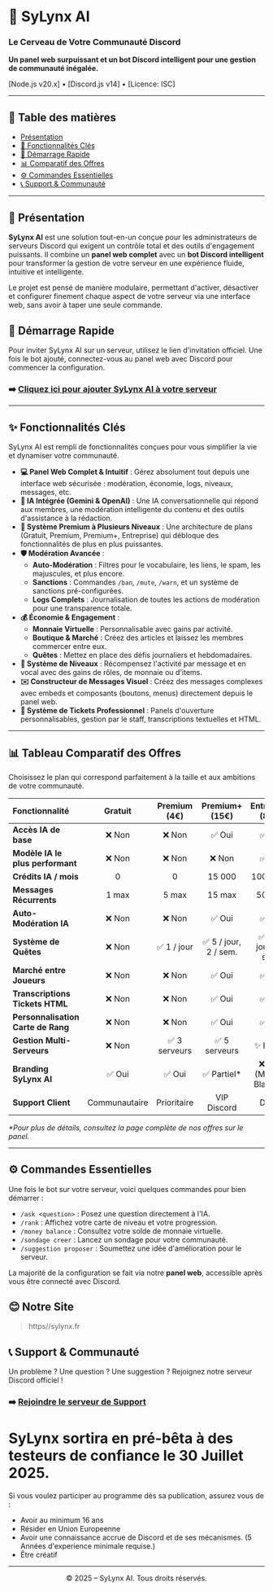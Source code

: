 # 🤖 SyLynx AI
### Le Cerveau de Votre Communauté Discord

**Un panel web surpuissant et un bot Discord intelligent pour une gestion de communauté inégalée.**

[Node.js v20.x] • [Discord.js v14] • [Licence: ISC]

---

## 📖 Table des matières

* [Présentation](#-présentation)
* [🌟 Fonctionnalités Clés](#-fonctionnalités-clés)
* [🚀 Démarrage Rapide](#-démarrage-rapide)
* [📊 Comparatif des Offres](#-comparatif-des-offres)
* [⚙️ Commandes Essentielles](#️-commandes-essentielles)
* [📞 Support & Communauté](#-support--communauté)

---

## 🎯 Présentation

**SyLynx AI** est une solution tout-en-un conçue pour les administrateurs de serveurs Discord qui exigent un contrôle total et des outils d'engagement puissants. Il combine un **panel web complet** avec un **bot Discord intelligent** pour transformer la gestion de votre serveur en une expérience fluide, intuitive et intelligente.

Le projet est pensé de manière modulaire, permettant d'activer, désactiver et configurer finement chaque aspect de votre serveur via une interface web, sans avoir à taper une seule commande.

## 🚀 Démarrage Rapide

Pour inviter SyLynx AI sur un serveur, utilisez le lien d'invitation officiel. Une fois le bot ajouté, connectez-vous au panel web avec Discord pour commencer la configuration.

### ➡️ [Cliquez ici pour ajouter SyLynx AI à votre serveur](https://discord.com/oauth2/authorize?client_id=1339520515185971261&permissions=8&scope=bot%20applications.commands)

---

## ✨ Fonctionnalités Clés

SyLynx AI est rempli de fonctionnalités conçues pour vous simplifier la vie et dynamiser votre communauté.

* **💻 Panel Web Complet & Intuitif** : Gérez absolument tout depuis une interface web sécurisée : modération, économie, logs, niveaux, messages, etc.
* **🧠 IA Intégrée (Gemini & OpenAI)** : Une IA conversationnelle qui répond aux membres, une modération intelligente du contenu et des outils d'assistance à la rédaction.
* **💎 Système Premium à Plusieurs Niveaux** : Une architecture de plans (Gratuit, Premium, Premium+, Entreprise) qui débloque des fonctionnalités de plus en plus puissantes.
* **🛡️ Modération Avancée** :
    * **Auto-Modération** : Filtres pour le vocabulaire, les liens, le spam, les majuscules, et plus encore.
    * **Sanctions** : Commandes `/ban`, `/mute`, `/warn`, et un système de sanctions pré-configurées.
    * **Logs Complets** : Journalisation de toutes les actions de modération pour une transparence totale.
* **💰 Économie & Engagement** :
    * **Monnaie Virtuelle** : Personnalisable avec gains par activité.
    * **Boutique & Marché** : Créez des articles et laissez les membres commercer entre eux.
    * **Quêtes** : Mettez en place des défis journaliers et hebdomadaires.
* **🌟 Système de Niveaux** : Récompensez l'activité par message et en vocal avec des gains de rôles, de monnaie ou d'items.
* **✉️ Constructeur de Messages Visuel** : Créez des messages complexes avec embeds et composants (boutons, menus) directement depuis le panel web.
* **🎫 Système de Tickets Professionnel** : Panels d'ouverture personnalisables, gestion par le staff, transcriptions textuelles et HTML.

---

## 📊 Tableau Comparatif des Offres

Choisissez le plan qui correspond parfaitement à la taille et aux ambitions de votre communauté.

| Fonctionnalité | Gratuit | Premium (4€) | Premium+ (15€) | Entreprise (80€) |
| :--- | :---: | :---: | :---: | :---: |
| **Accès IA de base** | ❌ Non | ❌ Non | ✅ Oui | ✅ Oui |
| **Modèle IA le plus performant** | ❌ Non | ❌ Non | ❌ Non | ✅ Oui |
| **Crédits IA / mois** | 0 | 0 | 15 000 | 100 000* |
| **Messages Récurrents** | 1 max | 5 max | 15 max | 50 max |
| **Auto-Modération IA** | ❌ Non | ❌ Non | ✅ Oui | ✅ Oui |
| **Système de Quêtes** | ❌ Non | ✅ 1 / jour | ✅ 5 / jour, 2 / sem. | ✅ 15 / jour, 7 / sem. |
| **Marché entre Joueurs** | ❌ Non | ❌ Non | ✅ Oui | ✅ Oui |
| **Transcriptions Tickets HTML** | ❌ Non | ❌ Non | ✅ Oui | ✅ Oui |
| **Personnalisation Carte de Rang** | ❌ Non | ❌ Non | ✅ Oui | ✅ Oui |
| **Gestion Multi-Serveurs** | ❌ Non | ✅ 3 serveurs | ✅ 5 serveurs | ✨ Illimité |
| **Branding SyLynx AI** | ✅ Oui | ✅ Oui | ✅ Partiel* | ❌ Non (Marque Blanche) |
| **Support Client** | Communautaire | Prioritaire | VIP Discord | Dédié |

_*Pour plus de détails, consultez la page complète de nos offres sur le panel._

---

## ⚙️ Commandes Essentielles

Une fois le bot sur votre serveur, voici quelques commandes pour bien démarrer :

* `/ask <question>` : Posez une question directement à l'IA.
* `/rank` : Affichez votre carte de niveau et votre progression.
* `/money balance` : Consultez votre solde de monnaie virtuelle.
* `/sondage creer` : Lancez un sondage pour votre communauté.
* `/suggestion proposer` : Soumettez une idée d'amélioration pour le serveur.

La majorité de la configuration se fait via notre **panel web**, accessible après vous être connecté avec Discord.

## 😊 Notre Site

> https//sylynx.fr

## 📞 Support & Communauté

Un problème ? Une question ? Une suggestion ? Rejoignez notre serveur Discord officiel !

### ➡️ [Rejoindre le serveur de Support](https://discord.gg/ArzdnYVAfS)


# __**SyLynx sortira en pré-bêta à des testeurs de confiance le 30 Juillet 2025.**__

Si vous voulez participer au programme dès sa publication, assurez vous de :

- Avoir au minimum 16 ans
- Résider en Union Europeenne
- Avoir une connaissance accrue de Discord et de ses mécanismes. (5 Années d'experience minimale requise.)
- Être créatif

---

<p align="center">
    © 2025 – SyLynx AI. Tous droits réservés.
</p>

